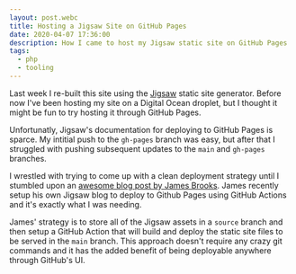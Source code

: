 ```yaml
---
layout: post.webc
title: Hosting a Jigsaw Site on GitHub Pages
date: 2020-04-07 17:36:00
description: How I came to host my Jigsaw static site on GitHub Pages
tags:
  - php
  - tooling
---
```


Last week I re-built this site using the [Jigsaw](https://jigsaw.tighten.co) static site generator. Before now I've been hosting my site on a Digital Ocean droplet, but I thought it might be fun to try hosting it through GitHub Pages.

Unfortunatly, Jigsaw's documentation for deploying to GitHub Pages is sparce. My intitial push to the `gh-pages` branch was easy, but after that I struggled with pushing subsequent updates to the `main` and `gh-pages` branches.

I wrestled with trying to come up with a clean deployment strategy until I stumbled upon an [awesome blog post by James Brooks](https://james.brooks.page/blog/jigsaw-github-actions/). James recently setup his own Jigsaw blog to deploy to Github Pages using GitHub Actions and it's exactly what I was needing.

James' strategy is to store all of the Jigsaw assets in a `source` branch and then setup a GitHub Action that will build and deploy the static site files to be served in the `main` branch. This approach doesn't require any crazy git commands and it has the added benefit of being deployable anywhere through GitHub's UI.
